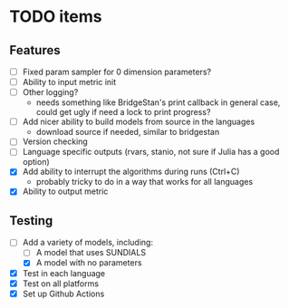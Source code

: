 # TODO items

## Features
- [ ] Fixed param sampler for 0 dimension parameters?
- [ ] Ability to input metric init
- [ ] Other logging?
    - needs something like BridgeStan's print callback in general case,
      could get ugly if need a lock to print progress?
- [ ] Add nicer ability to build models from source in the languages
    - download source if needed, similar to bridgestan
- [ ] Version checking
- [ ] Language specific outputs (rvars, stanio, not sure if Julia has a good option)
- [x] Add ability to interrupt the algorithms during runs (Ctrl+C)
    - probably tricky to do in a way that works for all languages
- [x] Ability to output metric

## Testing
- [ ] Add a variety of models, including:
    - [ ] A model that uses SUNDIALS
    - [x] A model with no parameters
- [x] Test in each language
- [x] Test on all platforms
- [x] Set up Github Actions
